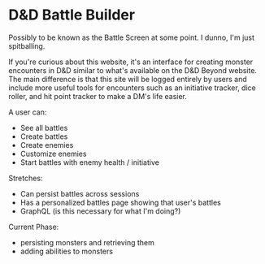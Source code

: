 # D&D Battle Builder

Possibly to be known as the Battle Screen at some point. I dunno, I'm just spitballing.

If you're curious about this website, it's an interface for creating monster encounters in D&D similar to what's available on the D&D Beyond website. The main difference is that this site will be logged entirely by users and include more useful tools for encounters such as an initiative tracker, dice roller, and hit point tracker to make a DM's life easier.

A user can:

- See all battles
- Create battles
- Create enemies
- Customize enemies
- Start battles with enemy health / initiative

Stretches:

- Can persist battles across sessions
- Has a personalized battles page showing that user's battles
- GraphQL (is this necessary for what I'm doing?)

Current Phase:

- persisting monsters and retrieving them
- adding abilities to monsters

